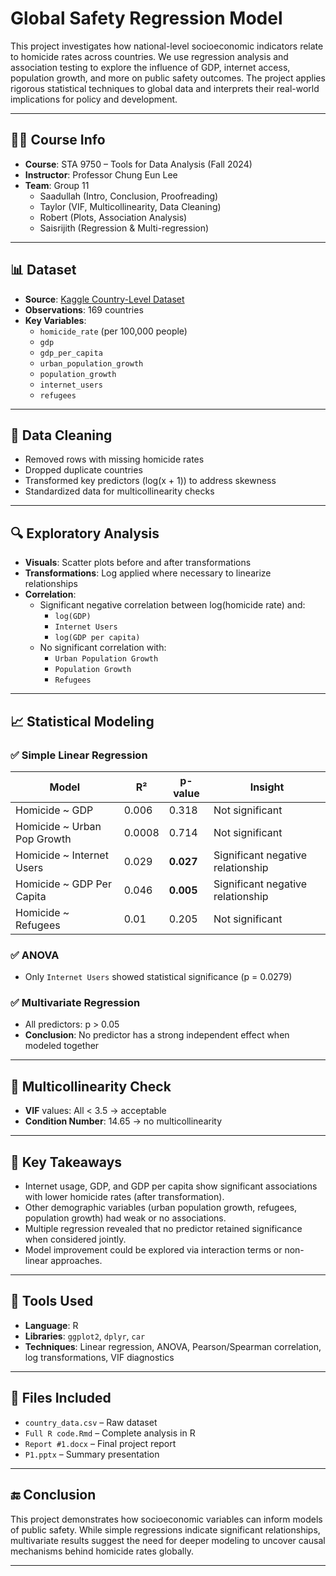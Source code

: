 # Global Safety Regression Model

This project investigates how national-level socioeconomic indicators relate to homicide rates across countries. We use regression analysis and association testing to explore the influence of GDP, internet access, population growth, and more on public safety outcomes. The project applies rigorous statistical techniques to global data and interprets their real-world implications for policy and development.

---

## 🧑‍🏫 Course Info
- **Course**: STA 9750 – Tools for Data Analysis (Fall 2024)
- **Instructor**: Professor Chung Eun Lee
- **Team**: Group 11  
  - Saadullah (Intro, Conclusion, Proofreading)  
  - Taylor (VIF, Multicollinearity, Data Cleaning)  
  - Robert (Plots, Association Analysis)  
  - Saisrijith (Regression & Multi-regression)

---

## 📊 Dataset
- **Source**: [Kaggle Country-Level Dataset](https://www.kaggle.com/)
- **Observations**: 169 countries
- **Key Variables**:
  - `homicide_rate` (per 100,000 people)
  - `gdp`  
  - `gdp_per_capita`
  - `urban_population_growth`
  - `population_growth`
  - `internet_users`
  - `refugees`

---

## 🧼 Data Cleaning
- Removed rows with missing homicide rates
- Dropped duplicate countries
- Transformed key predictors (log(x + 1)) to address skewness
- Standardized data for multicollinearity checks

---

## 🔍 Exploratory Analysis
- **Visuals**: Scatter plots before and after transformations
- **Transformations**: Log applied where necessary to linearize relationships
- **Correlation**:
  - Significant negative correlation between log(homicide rate) and:
    - `log(GDP)`
    - `Internet Users`
    - `log(GDP per capita)`
  - No significant correlation with:
    - `Urban Population Growth`
    - `Population Growth`
    - `Refugees`

---

## 📈 Statistical Modeling

### ✅ Simple Linear Regression
| Model                           | R²     | p-value   | Insight                                 |
|--------------------------------|--------|-----------|-----------------------------------------|
| Homicide ~ GDP                 | 0.006  | 0.318     | Not significant                         |
| Homicide ~ Urban Pop Growth    | 0.0008 | 0.714     | Not significant                         |
| Homicide ~ Internet Users      | 0.029  | **0.027** | Significant negative relationship       |
| Homicide ~ GDP Per Capita      | 0.046  | **0.005** | Significant negative relationship       |
| Homicide ~ Refugees            | 0.01   | 0.205     | Not significant                         |

### ✅ ANOVA
- Only `Internet Users` showed statistical significance (p = 0.0279)

### ✅ Multivariate Regression
- All predictors: p > 0.05  
- **Conclusion**: No predictor has a strong independent effect when modeled together

---

## 🔁 Multicollinearity Check
- **VIF** values: All < 3.5 → acceptable
- **Condition Number**: 14.65 → no multicollinearity

---

## 🧠 Key Takeaways
- Internet usage, GDP, and GDP per capita show significant associations with lower homicide rates (after transformation).
- Other demographic variables (urban population growth, refugees, population growth) had weak or no associations.
- Multiple regression revealed that no predictor retained significance when considered jointly.
- Model improvement could be explored via interaction terms or non-linear approaches.

---

## 🧰 Tools Used
- **Language**: R  
- **Libraries**: `ggplot2`, `dplyr`, `car`
- **Techniques**: Linear regression, ANOVA, Pearson/Spearman correlation, log transformations, VIF diagnostics

---

## 📂 Files Included
- `country_data.csv` – Raw dataset
- `Full R code.Rmd` – Complete analysis in R
- `Report #1.docx` – Final project report
- `P1.pptx` – Summary presentation

---

## 🔚 Conclusion
This project demonstrates how socioeconomic variables can inform models of public safety. While simple regressions indicate significant relationships, multivariate results suggest the need for deeper modeling to uncover causal mechanisms behind homicide rates globally.

---

